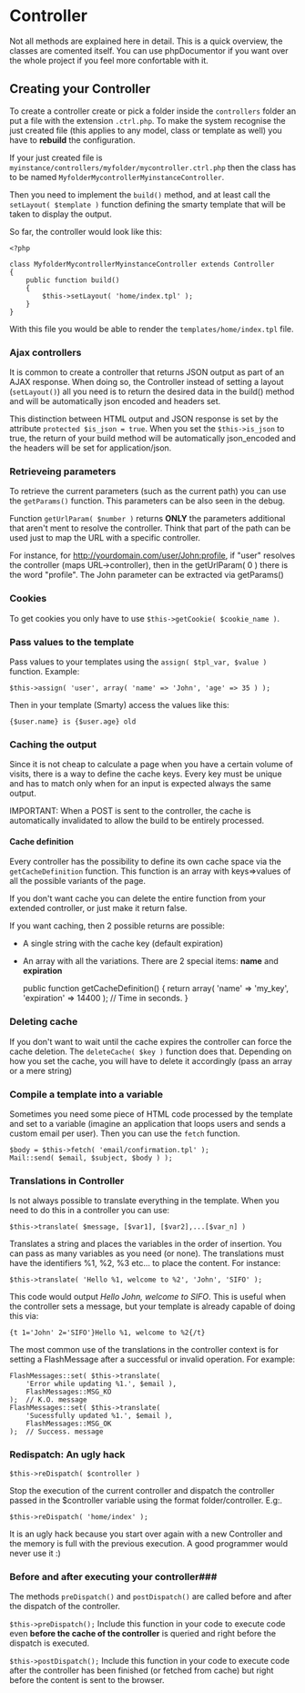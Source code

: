 Controller
==========
Not all methods are explained here in detail. This is a quick overview, the classes are comented itself. You can use phpDocumentor if you want over the whole project if you feel more confortable with it.

Creating your Controller
------------------------
To create a controller create or pick a folder inside the `controllers` folder an put a file with the extension `.ctrl.php`. To make the system recognise the just created file (this applies to any model, class or template as well) you have to **rebuild** the configuration.

If your just created file is `myinstance/controllers/myfolder/mycontroller.ctrl.php` then the class has to be named `MyfolderMycontrollerMyinstanceController`.

Then you need to implement the `build()` method, and at least call the `setLayout( $template )` function defining the smarty template that will be taken to display the output.

So far, the controller would look like this:

	<?php
	
	class MyfolderMycontrollerMyinstanceController extends Controller
	{
		public function build()
		{
			$this->setLayout( 'home/index.tpl' );
		}
	}

With this file you would be able to render the `templates/home/index.tpl` file.

### Ajax controllers ###
It is common to create a controller that returns JSON output as part of an AJAX response. When doing so, the Controller instead of setting a layout (`setLayout()`) all you need is to return the desired data in the build() method and will be automatically json encoded and headers set.

This distinction between HTML output and JSON response is set by the attribute `protected $is_json = true`. When you set the `$this->is_json` to true, the return of your build method will be automatically json_encoded and the headers will be set for application/json.

### Retrieveing parameters ###
To retrieve the current parameters (such as the current path) you can use the `getParams()` function. This parameters can be also seen in the debug.

Function `getUrlParam( $number )` returns **ONLY** the parameters additional that aren't ment to resolve the controller. Think that part of the path can be used just to map the URL with a specific controller.

For instance, for http://yourdomain.com/user/John:profile, if "user" resolves the controller (maps URL->controller), then in the getUrlParam( 0 ) there is the word "profile". The John parameter can be extracted via getParams()

### Cookies ###
To get cookies you only have to use `$this->getCookie( $cookie_name )`.

### Pass values to the template ###
Pass values to your templates using the `assign( $tpl_var, $value )` function. Example:
	
	$this->assign( 'user', array( 'name' => 'John', 'age' => 35 ) );

Then in your template (Smarty) access the values like this:

	{$user.name} is {$user.age} old

### Caching the output ###
Since it is not cheap to calculate a page when you have a certain volume of visits, there is a way to define the cache keys. Every key must be unique and has to match only when for an input is expected always the same output.

IMPORTANT: When a POST is sent to the controller, the cache is automatically invalidated to allow the build to be entirely processed.

#### Cache definition ###
Every controller has the possibility to define its own cache space via the `getCacheDefinition` function. This function is an array with keys=>values of all the possible variants of the page.

If you don't want cache you can delete the entire function from your extended controller, or just make it return false. 

If you want caching, then 2 possible returns are possible:

* A single string with the cache key (default expiration)
* An array with all the variations. There are 2 special items: **name** and **expiration**

	public function getCacheDefinition()
	{
	        return array( 'name' => 'my_key', 'expiration' => 14400 ); // Time in seconds.
	}

### Deleting cache ###
If you don't want to wait until the cache expires the controller can force the cache deletion. The `deleteCache( $key )` function does that. Depending on how you set the cache, you will have to delete it accordingly (pass an array or a mere string)

### Compile a template into a variable ###
Sometimes you need some piece of HTML code processed by the template and set to a variable (imagine an application that loops users and sends a custom email per user). Then you can use the `fetch` function.

	$body = $this->fetch( 'email/confirmation.tpl' );
	Mail::send( $email, $subject, $body ) );
	
### Translations in Controller ###
Is not always possible to translate everything in the template. When you need to do this in a controller you can use:

	$this->translate( $message, [$var1], [$var2],...[$var_n] )

Translates a string and places the variables in the order of insertion. You can pass as many variables as you need (or none). The translations must have the identifiers %1, %2, %3 etc... to place the content. For instance:

	$this->translate( 'Hello %1, welcome to %2', 'John', 'SIFO' );
	
This code would output *Hello John, welcome to SIFO*. This is useful when the controller sets a message, but your template is already capable of doing this via:

	{t 1='John' 2='SIFO'}Hello %1, welcome to %2{/t}
	
The most common use of the translations in the controller context is for setting a FlashMessage after a successful or invalid operation. For example:

	FlashMessages::set( $this->translate(
		'Error while updating %1.', $email ),
		FlashMessages::MSG_KO
	);  // K.O. message
	FlashMessages::set( $this->translate(
		'Sucessfully updated %1.', $email ),
		FlashMessages::MSG_OK
	);  // Success. message

### Redispatch: An ugly hack ###	
`$this->reDispatch( $controller )`

Stop the execution of the current controller and dispatch the controller passed in the $controller variable using the format folder/controller. E.g:.

	$this->reDispatch( 'home/index' );

It is an ugly hack because you start over again with a new Controller and the memory is full with the previous execution. A good programmer would never use it :)

### Before and after executing your controller###
The methods `preDispatch()` and `postDispatch()` are called before and after the dispatch of the controller.

`$this->preDispatch();`
Include this function in your code to execute code even **before the cache of the controller** is queried and right before the dispatch is executed.

`$this->postDispatch();`
Include this function in your code to execute code after the controller has been finished (or fetched from cache) but right before the content is sent to the browser.
